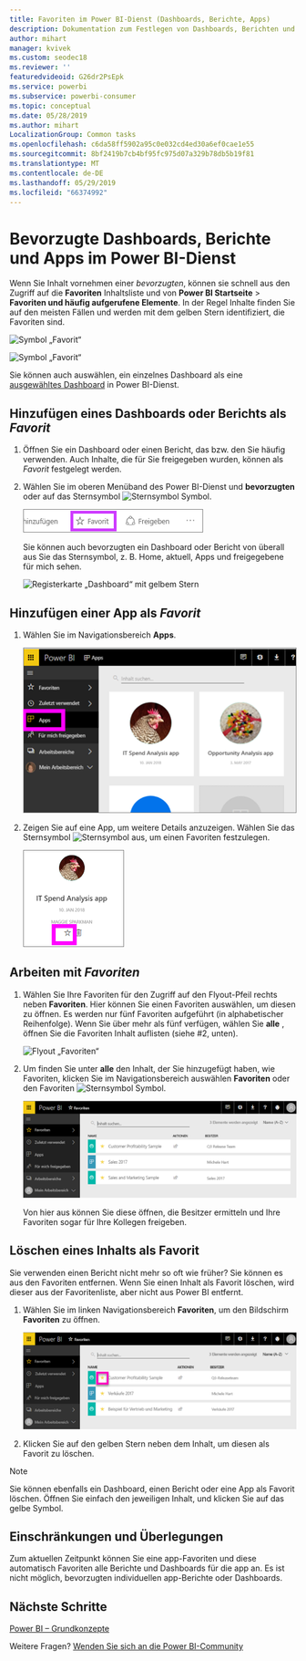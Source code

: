 ```yaml
---
title: Favoriten im Power BI-Dienst (Dashboards, Berichte, Apps)
description: Dokumentation zum Festlegen von Dashboards, Berichten und Apps als Favoriten im Power BI-Dienst
author: mihart
manager: kvivek
ms.custom: seodec18
ms.reviewer: ''
featuredvideoid: G26dr2PsEpk
ms.service: powerbi
ms.subservice: powerbi-consumer
ms.topic: conceptual
ms.date: 05/28/2019
ms.author: mihart
LocalizationGroup: Common tasks
ms.openlocfilehash: c6da58ff5902a95c0e032cd4ed30a6ef0cae1e55
ms.sourcegitcommit: 8bf2419b7cb4bf95fc975d07a329b78db5b19f81
ms.translationtype: MT
ms.contentlocale: de-DE
ms.lasthandoff: 05/29/2019
ms.locfileid: "66374992"
---
```

# <a name="favorite-dashboards-reports-and-apps-in-power-bi-service"></a>Bevorzugte Dashboards, Berichte und Apps im Power BI-Dienst
Wenn Sie Inhalt vornehmen einer *bevorzugten*, können sie schnell aus den Zugriff auf die **Favoriten** Inhaltsliste und von **Power BI Startseite**  >   **Favoriten und häufig aufgerufene Elemente**.  In der Regel Inhalte finden Sie auf den meisten Fällen und werden mit dem gelben Stern identifiziert, die Favoriten sind.

   ![Symbol „Favorit“](./media/end-user-favorite/power-bi-favorite-nav.png)

   ![Symbol „Favorit“](./media/end-user-favorite/power-bi-home.png)

Sie können auch auswählen, ein einzelnes Dashboard als eine [ausgewähltes Dashboard](end-user-featured.md) in Power BI-Dienst.

## <a name="add-a-dashboard-or-report-as-a-favorite"></a>Hinzufügen eines Dashboards oder Berichts als *Favorit*

1. Öffnen Sie ein Dashboard oder einen Bericht, das bzw. den Sie häufig verwenden. Auch Inhalte, die für Sie freigegeben wurden, können als *Favorit* festgelegt werden.

2. Wählen Sie im oberen Menüband des Power BI-Dienst und **bevorzugten** oder auf das Sternsymbol ![Sternsymbol](./media/end-user-favorite/power-bi-favorite-icon.png) Symbol.
   
   ![Symbol „Favorit“](./media/end-user-favorite/powerbi-dashboard-favorite.png)
   
   Sie können auch bevorzugten ein Dashboard oder Bericht von überall aus Sie das Sternsymbol, z. B. Home, aktuell, Apps und freigegebene für mich sehen. 
   
   ![Registerkarte „Dashboard“ mit gelbem Stern](./media/end-user-favorite/power-bi-recent.png)

## <a name="add-an-app-as-a-favorite"></a>Hinzufügen einer App als *Favorit*

1. Wählen Sie im Navigationsbereich **Apps**.

   ![Dashboard](./media/end-user-favorite/power-bi-favorite-apps.png)

2. Zeigen Sie auf eine App, um weitere Details anzuzeigen.  Wählen Sie das Sternsymbol ![Sternsymbol](./media/end-user-favorite/power-bi-favorite-icon.png)  aus, um einen Favoriten festzulegen.
   
   ![Zeigen Sie auf eine App](./media/end-user-favorite/power-bi-favorite-app.png)

## <a name="working-with-favorites"></a>Arbeiten mit *Favoriten*
1. Wählen Sie Ihre Favoriten für den Zugriff auf den Flyout-Pfeil rechts neben **Favoriten**.  Hier können Sie einen Favoriten auswählen, um diesen zu öffnen. Es werden nur fünf Favoriten aufgeführt (in alphabetischer Reihenfolge). Wenn Sie über mehr als fünf verfügen, wählen Sie **alle** , öffnen Sie die Favoriten Inhalt auflisten (siehe #2, unten). 
   
   ![Flyout „Favoriten“](./media/end-user-favorite/power-bi-favorite-flyout.png)
2. Um finden Sie unter **alle** den Inhalt, der Sie hinzugefügt haben, wie Favoriten, klicken Sie im Navigationsbereich auswählen **Favoriten** oder den Favoriten ![Sternsymbol](./media/end-user-favorite/power-bi-favorites-icon.png) Symbol.  
   
    ![Fenster „Favoriten“](./media/end-user-favorite/power-bi-favorites-screen.png)
   
   Von hier aus können Sie diese öffnen, die Besitzer ermitteln und Ihre Favoriten sogar für Ihre Kollegen freigeben.

## <a name="unfavorite-content"></a>Löschen eines Inhalts als Favorit
Sie verwenden einen Bericht nicht mehr so oft wie früher?  Sie können es aus den Favoriten entfernen. Wenn Sie einen Inhalt als Favorit löschen, wird dieser aus der Favoritenliste, aber nicht aus Power BI entfernt.

1. Wählen Sie im linken Navigationsbereich **Favoriten**, um den Bildschirm **Favoriten** zu öffnen.
   
   ![Bildschirm „Favoriten“](./media/end-user-favorite/power-bi-unfavorites-screen.png)
2. Klicken Sie auf den gelben Stern neben dem Inhalt, um diesen als Favorit zu löschen.

> [!NOTE]
> Sie können ebenfalls ein Dashboard, einen Bericht oder eine App als Favorit löschen. Öffnen Sie einfach den jeweiligen Inhalt, und klicken Sie auf das gelbe Symbol.   
> 
> 
## <a name="limitations-and-considerations"></a>Einschränkungen und Überlegungen
Zum aktuellen Zeitpunkt können Sie eine app-Favoriten und diese automatisch Favoriten alle Berichte und Dashboards für die app an. Es ist nicht möglich, bevorzugten individuellen app-Berichte oder Dashboards. 

## <a name="next-steps"></a>Nächste Schritte
[Power BI – Grundkonzepte](end-user-basic-concepts.md)

Weitere Fragen? [Wenden Sie sich an die Power BI-Community](http://community.powerbi.com/)


